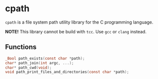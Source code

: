 # cpath

`cpath` is a file system path utility library for the C programming language.

**NOTE!** This library cannot be build with `tcc`. Use `gcc` or `clang` instead.

## Functions

```c
_Bool path_exists(const char *path);
char* path_join(int argc, ...);
char* path_cwd(void);
void path_print_files_and_directories(const char *path);
```
